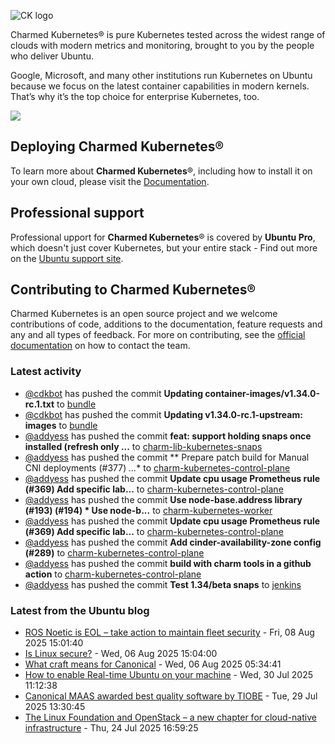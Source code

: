 ![CK logo](https://assets.ubuntu.com/v1/451d4cf4-Charmed+Kubernetes_RGB_onWhite_2022.svg)

Charmed Kubernetes® is pure Kubernetes tested across the widest range of clouds with modern metrics and monitoring, brought to you by the people who deliver Ubuntu.

Google, Microsoft, and many other institutions run Kubernetes on Ubuntu because we focus on the latest container capabilities in modern kernels. That’s why it’s the top choice for enterprise Kubernetes, too.

![](https://assets.ubuntu.com/v1/843c77b6-juju-at-a-glace.svg)

## Deploying Charmed Kubernetes®

To learn more about **Charmed Kubernetes**®, including how to install it on your own cloud, please visit the [Documentation][docs].

## Professional support

Professional upport for **Charmed Kubernetes**® is covered by **Ubuntu Pro**, which doesn't just cover Kubernetes, but your entire stack - Find out more on the [Ubuntu support site](https://ubuntu.com/support).

## Contributing to Charmed Kubernetes®

Charmed Kubernetes is an open source project and we welcome contributions of code, additions to the documentation, feature requests and any and all types of feedback. For more on contributing, see the [official documentation][get-in-touch] on how to contact the team.

<!-- LINKS -->
[docs]: https://ubuntu.com/kubernetes/docs
[get-in-touch]: https://ubuntu.com/kubernetes/docs/get-in-touch

### Latest activity

<!-- activity starts -->
 - [@cdkbot](https://github.com/cdkbot) has pushed the commit **Updating container-images/v1.34.0-rc.1.txt** to [bundle](https://github.com/charmed-kubernetes/bundle)
 - [@cdkbot](https://github.com/cdkbot) has pushed the commit **Updating v1.34.0-rc.1-upstream: images** to [bundle](https://github.com/charmed-kubernetes/bundle)
 - [@addyess](https://github.com/addyess) has pushed the commit **feat: support holding snaps once installed (refresh only ...** to [charm-lib-kubernetes-snaps](https://github.com/charmed-kubernetes/charm-lib-kubernetes-snaps)
 - [@addyess](https://github.com/addyess) has pushed the commit ** Prepare patch build for Manual CNI deployments (#377)  *...** to [charm-kubernetes-control-plane](https://github.com/charmed-kubernetes/charm-kubernetes-control-plane)
 - [@addyess](https://github.com/addyess) has pushed the commit **Update cpu usage Prometheus rule (#369)  Add specific lab...** to [charm-kubernetes-control-plane](https://github.com/charmed-kubernetes/charm-kubernetes-control-plane)
 - [@addyess](https://github.com/addyess) has pushed the commit **Use node-base.address library (#193) (#194)  * Use node-b...** to [charm-kubernetes-worker](https://github.com/charmed-kubernetes/charm-kubernetes-worker)
 - [@addyess](https://github.com/addyess) has pushed the commit **Update cpu usage Prometheus rule (#369)  Add specific lab...** to [charm-kubernetes-control-plane](https://github.com/charmed-kubernetes/charm-kubernetes-control-plane)
 - [@addyess](https://github.com/addyess) has pushed the commit **Add cinder-availability-zone config (#289)** to [charm-kubernetes-control-plane](https://github.com/charmed-kubernetes/charm-kubernetes-control-plane)
 - [@addyess](https://github.com/addyess) has pushed the commit **build with charm tools in a github action** to [charm-kubernetes-control-plane](https://github.com/charmed-kubernetes/charm-kubernetes-control-plane)
 - [@addyess](https://github.com/addyess) has pushed the commit **Test 1.34/beta snaps** to [jenkins](https://github.com/charmed-kubernetes/jenkins)
<!-- activity ends -->

<!-- roadmap starts -->

<!-- roadmap ends -->

### Latest from the Ubuntu blog

<!-- blog starts -->
* [ROS Noetic is EOL – take action to maintain fleet security](https://ubuntu.com//blog/ros-noetic-is-eol-take-action-to-maintain-fleet-security) - Fri, 08 Aug 2025 15:01:40 
* [Is Linux secure?](https://ubuntu.com//blog/is-linux-secure) - Wed, 06 Aug 2025 15:04:00 
* [What craft means for Canonical](https://ubuntu.com//blog/what-craft-means-for-canonical) - Wed, 06 Aug 2025 05:34:41 
* [How to enable Real-time Ubuntu on your machine](https://ubuntu.com//blog/enable-real-time-ubuntu) - Wed, 30 Jul 2025 11:12:38 
* [Canonical MAAS awarded best quality software by TIOBE](https://ubuntu.com//blog/canonical-maas-awarded-as-best-quality-software-by-tiobe) - Tue, 29 Jul 2025 13:30:45 
* [The Linux Foundation and OpenStack – a new chapter for cloud-native infrastructure](https://ubuntu.com//blog/linux-foundation-openstack) - Thu, 24 Jul 2025 16:59:25 
<!-- blog ends -->
